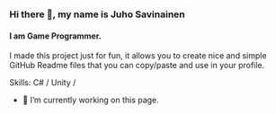 ### Hi there 👋, my name is Juho Savinainen
#### I am Game Programmer.
I made this project just for fun, it allows you to create nice and simple GitHub Readme files that you can copy/paste and use in your profile.

Skills: C# / Unity /  

- 🔭 I’m currently working on this page. 





